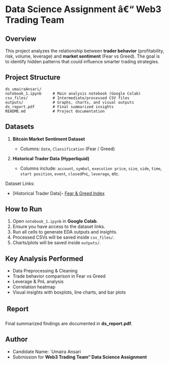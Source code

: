 # Data Science Assignment â€“ Web3 Trading Team

## Overview
This project analyzes the relationship between **trader behavior** (profitability, risk, volume, leverage) 
and **market sentiment** (Fear vs Greed). The goal is to identify hidden patterns that could influence 
smarter trading strategies.

## Project Structure
```
ds_umairaAnsari/
notebook_1.ipynb     # Main analysis notebook (Google Colab)
csv_files/           # Intermediate/processed CSV files
outputs/             # Graphs, charts, and visual outputs
ds_report.pdf        # Final summarized insights
README.md            # Project documentation
```

##  Datasets
1. **Bitcoin Market Sentiment Dataset**  
   - Columns: `Date`, `Classification` (Fear / Greed)

2. **Historical Trader Data (Hyperliquid)**  
   - Columns include: `account`, `symbol`, `execution price`, `size`, `side`, 
   `time`, `start position`, `event`, `closedPnL`, `leverage`, etc.

Dataset Links:  
- [Historical Trader Data]- [Fear & Greed Index](https://colab.research.google.com/drive/1B8xAHPRjGzvS2Q66FY43Tj8u_-IlyUL0?usp=drive_link)  


## How to Run
1. Open `notebook_1.ipynb` in **Google Colab**.
2. Ensure you have access to the dataset links.
3. Run all cells to generate EDA outputs and insights.
4. Processed CSVs will be saved inside `csv_files/`.
5. Charts/plots will be saved inside `outputs/`.

## Key Analysis Performed
- Data Preprocessing & Cleaning  
- Trade behavior comparison in Fear vs Greed  
- Leverage & PnL analysis  
- Correlation heatmap  
- Visual insights with boxplots, line charts, and bar plots  

##  Report
Final summarized findings are documented in **ds_report.pdf**.

## Author
- Candidate Name: `Umaira Ansari
- Submission for **Web3 Trading Team“ Data Science Assignment**
